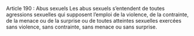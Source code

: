 Article 190 : Abus sexuels
Les abus sexuels s’entendent de toutes agressions sexuelles qui supposent l’emploi de la violence, de la contrainte, de la menace ou de la surprise ou de toutes atteintes sexuelles exercées sans violence, sans contrainte, sans menace ou sans surprise.